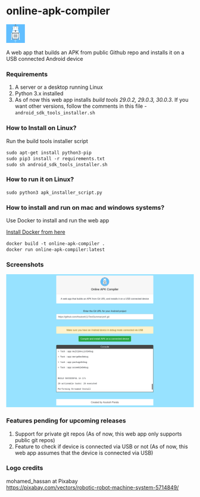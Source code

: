 # online-apk-compiler
<img src = "https://github.com/Asutosh11/online-apk-compiler/blob/main/static/android_image.png" height="50">

A web app that builds an APK from public Github repo and installs it on a USB connected Android device

### Requirements

1. A server or a desktop running Linux
2. Python 3.x installed
3. As of now this web app installs <i>build tools 29.0.2, 29.0.3, 30.0.3</i>. 
   If you want other versions, follow the comments in this file - ```android_sdk_tools_installer.sh```


### How to Install on Linux?
Run the build tools installer script
```shell
sudo apt-get install python3-pip
sudo pip3 install -r requirements.txt
sudo sh android_sdk_tools_installer.sh
```
### How to run it on Linux?
```shell
sudo python3 apk_installer_script.py
```

### How to install and run on mac and windows systems?
Use Docker to install and run the web app

<a href = "https://docs.docker.com/engine/install/">Install Docker from here</a>

```shell
docker build -t online-apk-compiler .
docker run online-apk-compiler:latest
```


### Screenshots

<img src = "https://github.com/Asutosh11/online-apk-compiler/blob/main/screenshots/apk_installer.png">


### Features pending for upcoming releases
1. Support for private git repos (As of now, this web app only supports public git repos)
2. Feature to check if device is connected via USB or not (As of now, this web app assumes that the device is connected via USB)

### Logo credits 
mohamed_hassan at Pixabay <br>
https://pixabay.com/vectors/robotic-robot-machine-system-5714849/

